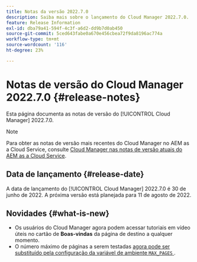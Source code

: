 ```yaml
---
title: Notas da versão 2022.7.0
description: Saiba mais sobre o lançamento do Cloud Manager 2022.7.0.
feature: Release Information
exl-id: dba79a41-594f-4c3f-a6d2-dd9b7d0ab450
source-git-commit: 5ced643fabe0a670e456cbea72f9da8196ac774a
workflow-type: tm+mt
source-wordcount: '116'
ht-degree: 23%

---
```


# Notas de versão do Cloud Manager 2022.7.0 {#release-notes}

Esta página documenta as notas de versão do [!UICONTROL Cloud Manager] 2022.7.0.

>[!NOTE]
>
>Para obter as notas de versão mais recentes do Cloud Manager no AEM as a Cloud Service, consulte [Cloud Manager nas notas de versão atuais do AEM as a Cloud Service](https://experienceleague.adobe.com/en/docs/experience-manager-cloud-service/content/release-notes/cloud-manager/current).

## Data de lançamento {#release-date}

A data de lançamento do [!UICONTROL Cloud Manager] 2022.7.0 é 30 de junho de 2022. A próxima versão está planejada para 11 de agosto de 2022.

## Novidades {#what-is-new}

* Os usuários do Cloud Manager agora podem acessar tutoriais em vídeo úteis no cartão de **Boas-vindas** da página de destino a qualquer momento.
* O número máximo de páginas a serem testadas [ agora pode ser substituído pela configuração da variável de ambiente `MAX_PAGES` ](/help/using/code-quality-testing.md#crawler).
